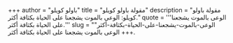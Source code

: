+++
author = "باولو كويلو"
title = "مقولة باولو كويلو"
description = "مقولة باولو كويلو: الوعى بالموت يشجعنا على الحياة بكثافة أكثر."
quote = '''الوعى بالموت يشجعنا على الحياة بكثافة أكثر.''' 
slug = "الوعى-بالموت-يشجعنا-على-الحياة-بكثافة-أكثر"
+++
الوعى بالموت يشجعنا على الحياة بكثافة أكثر.
